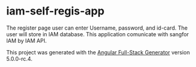 # iam-self-regis-app

The register page user can enter Username, password, and id-card.
The user will store in IAM database.
This application comunicate with sangfor IAM by IAM API.



This project was generated with the [Angular Full-Stack Generator](https://github.com/DaftMonk/generator-angular-fullstack) version 5.0.0-rc.4.



